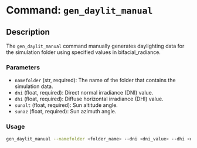 # Command: `gen_daylit_manual`

## Description

The `gen_daylit_manual` command manually generates daylighting data for the simulation folder using specified values in bifacial_radiance.

### Parameters

- `namefolder` (str, required): The name of the folder that contains the simulation data.
- `dni` (float, required): Direct normal irradiance (DNI) value.
- `dhi` (float, required): Diffuse horizontal irradiance (DHI) value.
- `sunalt` (float, required): Sun altitude angle.
- `sunaz` (float, required): Sun azimuth angle.

### Usage

```bash
gen_daylit_manual --namefolder <folder_name> --dni <dni_value> --dhi <dhi_value> --sunalt <sun_altitude> --sunaz <sun_azimuth>
```